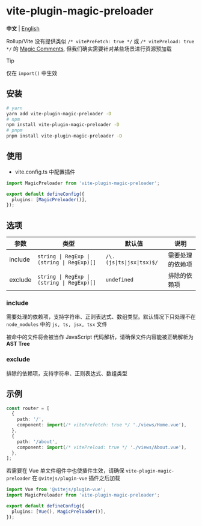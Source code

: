 # vite-plugin-magic-preloader

**中文** | [English](./README.md)

Rollup/Vite 没有提供类似 `/* vitePreFetch: true */` 或 `/* vitePreload: true */` 的 [Magic Comments](https://webpack.js.org/api/module-methods/#magic-comments), 但我们确实需要针对某些场景进行资源预加载

> [!TIP]
> 仅在 `import()` 中生效

## 安装

```bash
# yarn
yarn add vite-plugin-magic-preloader -D
# npm
npm install vite-plugin-magic-preloader -D
# pnpm
pnpm install vite-plugin-magic-preloader -D
```

## 使用

- vite.config.ts 中配置插件

```ts
import MagicPreloader from 'vite-plugin-magic-preloader';

export default defineConfig({
  plugins: [MagicPreloader()],
});
```

## 选项

| 参数    | 类型                                       | 默认值                    | 说明             |
| ------- | ------------------------------------------ | ------------------------- | ---------------- |
| include | `string \| RegExp \| (string \| RegExp)[]` | `/\.(js\|ts\|jsx\|tsx)$/` | 需要处理的依赖项 |
| exclude | `string \| RegExp \| (string \| RegExp)[]` | `undefined`               | 排除的依赖项     |

### include

需要处理的依赖项，支持字符串、正则表达式、数组类型。默认情况下只处理不在 `node_modules` 中的 `js, ts, jsx, tsx` 文件

被命中的文件将会被当作 JavaScript 代码解析，请确保文件内容能被正确解析为 **AST Tree**

### exclude

排除的依赖项，支持字符串、正则表达式、数组类型

## 示例

```ts
const router = [
  {
    path: '/',
    component: import(/* vitePrefetch: true */ './views/Home.vue'),
  },
  {
    path: '/about',
    component: import(/* vitePreload: true */ './views/About.vue'),
  },
];
```

若需要在 Vue 单文件组件中也使插件生效，请确保 `vite-plugin-magic-preloader` 在 `@vitejs/plugin-vue` 插件之后加载

```ts
import Vue from '@vitejs/plugin-vue';
import MagicPreloader from 'vite-plugin-magic-preloader';

export default defineConfig({
  plugins: [Vue(), MagicPreloader()],
});
```
